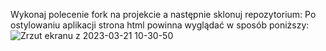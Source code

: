 Wykonaj polecenie fork na projekcie a następnie sklonuj repozytorium:
Po ostylowaniu aplikacji strona html powinna wyglądać w sposób poniższy:
![Zrzut ekranu z 2023-03-21 10-30-50](https://user-images.githubusercontent.com/12123928/226567173-238b750c-1068-4cb9-8622-4585fca934ab.png)
